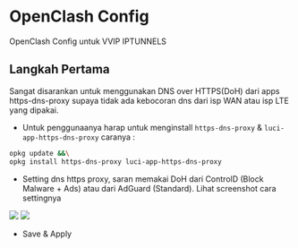 # OpenClash Config
OpenClash Config untuk VVIP IPTUNNELS
## Langkah Pertama
Sangat disarankan untuk menggunakan DNS over HTTPS(DoH) dari apps https-dns-proxy supaya tidak ada kebocoran dns dari isp WAN atau isp LTE yang dipakai.
- Untuk penggunaanya harap untuk menginstall `https-dns-proxy` & `luci-app-https-dns-proxy` caranya :
```sh
opkg update &&\
opkg install https-dns-proxy luci-app-https-dns-proxy
```
- Setting dns https proxy, saran memakai DoH dari ControlD (Block Malware + Ads) atau dari AdGuard (Standard). Lihat screenshot cara settingnya
<img src="https://raw.githubusercontent.com/malikshi/open_clash/main/assets/dns-https-proxy.jpg" border="0">
<img src="https://raw.githubusercontent.com/malikshi/open_clash/main/assets/dns-https-proxy-2.jpg" border="0">

- Save & Apply

## 

